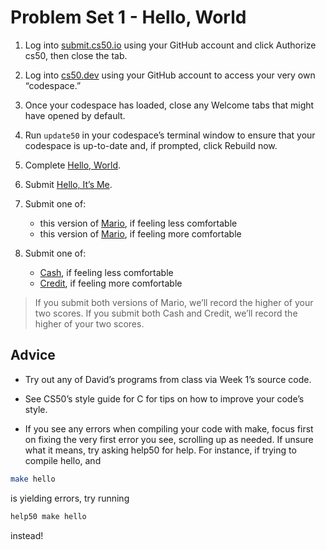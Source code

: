 # Problem Set 1 - Hello, World

1. Log into [submit.cs50.io](https://submit.cs50.io/) using your GitHub account and click Authorize cs50, then close the tab.

2. Log into [cs50.dev](https://cs50.dev/) using your GitHub account to access your very own “codespace.”

3. Once your codespace has loaded, close any Welcome tabs that might have opened by default.

4. Run `update50` in your codespace’s terminal window to ensure that your codespace is up-to-date and, if prompted, click Rebuild now.

5. Complete [Hello, World](https://cs50.harvard.edu/x/2024/psets/1/world/).

6. Submit [Hello, It’s Me](https://cs50.harvard.edu/x/2024/psets/1/me/).

7. Submit one of:
    - this version of [Mario](https://cs50.harvard.edu/x/2024/psets/1/mario/less/), if feeling less comfortable
    - this version of [Mario](https://cs50.harvard.edu/x/2024/psets/1/mario/more/), if feeling more comfortable

8. Submit one of:
    - [Cash](https://cs50.harvard.edu/x/2024/psets/1/cash/), if feeling less comfortable
    - [Credit](https://cs50.harvard.edu/x/2024/psets/1/credit/), if feeling more comfortable

> If you submit both versions of Mario, we’ll record the higher of your two scores. 
> If you submit both Cash and Credit, we’ll record the higher of your two scores.

## Advice
- Try out any of David’s programs from class via Week 1’s source code.

- See CS50’s style guide for C for tips on how to improve your code’s style.

- If you see any errors when compiling your code with make, focus first on fixing the very first error you see, scrolling up as needed. If unsure what it means, try asking help50 for help. For instance, if trying to compile hello, and

```bash
make hello
```

is yielding errors, try running

```bash
help50 make hello
```

instead!
